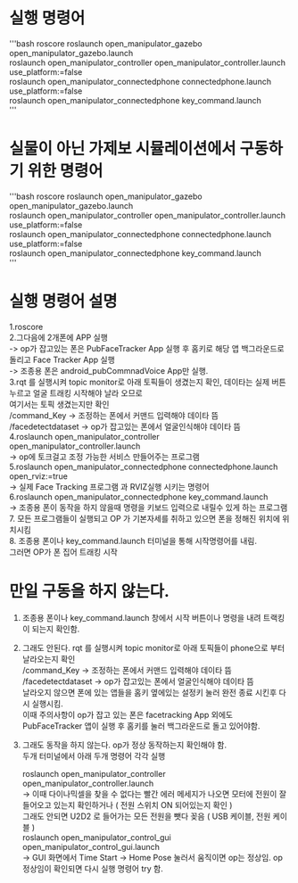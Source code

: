 # 실행 명령어     
'''bash
roscore
roslaunch open_manipulator_gazebo open_manipulator_gazebo.launch  
roslaunch open_manipulator_controller open_manipulator_controller.launch use_platform:=false  
roslaunch open_manipulator_connectedphone connectedphone.launch use_platform:=false  
roslaunch open_manipulator_connectedphone key_command.launch  
'''

# 실물이 아닌 가제보 시뮬레이션에서 구동하기 위한  명령어   
'''bash
roscore
roslaunch open_manipulator_gazebo open_manipulator_gazebo.launch  
roslaunch open_manipulator_controller open_manipulator_controller.launch use_platform:=false  
roslaunch open_manipulator_connectedphone connectedphone.launch use_platform:=false  
roslaunch open_manipulator_connectedphone key_command.launch  
'''

# 실행 명령어 설명  
1.roscore   
2.그다음에 2개폰에 APP 실행  
   ->  op가 잡고있는 폰은 PubFaceTracker App 실행 후 홈키로 해당 앱 백그라운드로 돌리고 Face Tracker App 실행  
   ->  조종용 폰은 android_pubCommnadVoice App만 실행.   
3.rqt 를 실행시켜 topic monitor로 아래 토픽들이 생겼는지 확인, 데이타는 실제 버튼 누르고 얼굴 트래킹 시작해야 날라 오므로   
  여기서는 토픽 생겼는지만 확인    
    /command_Key       -> 조정하는 폰에서 커맨드 입력해야 데이타 뜸   
    /facedetectdataset -> op가 잡고있는 폰에서 얼굴인식해야 데이타 뜸   
4.roslaunch open_manipulator_controller open_manipulator_controller.launch   
   -> op에 토크걸고 조정 가능한 서비스 만들어주는 프로그램  
5.roslaunch open_manipulator_connectedphone connectedphone.launch open_rviz:=true  
   -> 실제 Face Tracking 프로그램 과 RVIZ실행 시키는 명령어  
6.roslaunch open_manipulator_connectedphone key_command.launch  
   -> 조종용 폰이 동작을 하지 않을때 명령을 키보드 입력으로 내릴수 있게 하는 프로그램   
7. 모든 프로그램들이 실행되고 OP 가 기본자세를 취하고 있으면 폰을 정해진 위치에 위치시킴  
8. 조종용 폰이나  key_command.launch 터미널을 통해 시작명령어를 내림.  
   그러면 OP가 폰 집어 트래킹 시작   


# 만일 구동을 하지 않는다.   
1. 조종용 폰이나 key_command.launch 창에서 시작 버튼이나 명령을 내려 트랙킹이 되는지 확인함.  
2. 그래도 안된다.  rqt 를 실행시켜 topic monitor로 아래 토픽들이 phone으로 부터 날라오는지 확인   
    /command_Key       -> 조정하는 폰에서 커맨드 입력해야 데이타 뜸   
    /facedetectdataset -> op가 잡고있는 폰에서 얼굴인식해야 데이타 뜸   
   날라오지 않으면 폰에 있는 앱들을 홈키 옆에있는 설정키 눌러 완전 종료 시킨후 다시 실행시킴.   
   이때 주의사항이 op가 잡고 있는 폰은 facetracking App 외에도  PubFaceTracker 앱이 실행 후 홈키를 눌러 백그라운드로 돌고 있어야함.  
3. 그래도 동작을 하지 않는다. op가 정상 동작하는지 확인해야 함.  
   두개 터미널에서 아래 두개 명령어 각각 실행   

   roslaunch open_manipulator_controller open_manipulator_controller.launch  
     -> 이때 다이나믹셀을 찾을 수 없다는 빨간 에러 메세지가 나오면 모터에 전원이 잘 들어오고 있는지 확인하거나 ( 전원 스위치 ON 되어있는지 확인 )  
        그래도 안되면 U2D2 로 들어가는 모든 전원을 뺏다 꽂음 ( USB 케이블, 전원 케이블 )       
   roslaunch open_manipulator_control_gui open_manipulator_control_gui.launch   
     -> GUI 화면에서 Time Start -> Home Pose 눌러서 움직이면 op는 정상임. op 정상임이 확인되면 다시 실행 명령어 try 함.   

